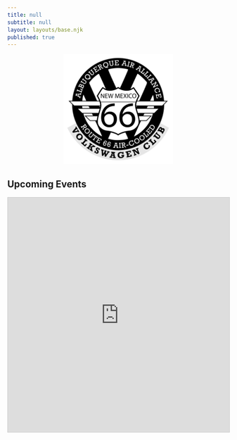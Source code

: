 ```yaml
---
title: null
subtitle: null
layout: layouts/base.njk
published: true
---
```

<p align="center">
<img src="./images/aaavwlogo.png" width="250" height="250">

## Upcoming Events

<iframe class="airtable-embed" src="https://airtable.com/embed/shrIofSZl3Jj9zl0W?backgroundColor=red&viewControls=on" frameborder="0" onmousewheel="" width="100%" height="533" style="background: transparent; border: 1px solid #ccc;"></iframe>
</p>
